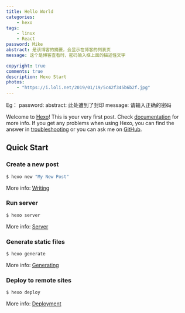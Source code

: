 ```yaml
---
title: Hello World
categories:
    - hexo
tags:
    - linux
    - React
password: Mike
abstract: 是该博客的摘要，会显示在博客的列表页
message: 这个是博客查看时，密码输入框上面的描述性文字

copyright: true
comments: true
description: Hexo Start
photos:
    - "https://i.loli.net/2019/01/19/5c42f345b6b2f.jpg"
---
```


Eg：
password:
abstract: 此处遭到了封印
message: 请输入正确的密码

Welcome to [Hexo](https://hexo.io/)! This is your very first post. Check [documentation](https://hexo.io/docs/) for more info. If you get any problems when using Hexo, you can find the answer in [troubleshooting](https://hexo.io/docs/troubleshooting.html) or you can ask me on [GitHub](https://github.com/hexojs/hexo/issues).

## Quick Start

### Create a new post

```bash
$ hexo new "My New Post"
```

More info: [Writing](https://hexo.io/docs/writing.html)

### Run server

```bash
$ hexo server
```

More info: [Server](https://hexo.io/docs/server.html)

### Generate static files

```bash
$ hexo generate
```

More info: [Generating](https://hexo.io/docs/generating.html)

### Deploy to remote sites

```bash
$ hexo deploy
```

More info: [Deployment](https://hexo.io/docs/deployment.html)
